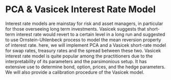# PCA & Vasicek Interest Rate Model

Interest rate models are mainstay for risk and asset managers, in particular for those overseeing long term investments. Vasicek suggests that short-term interest rate would revert to a certain level in a long run and suggested to use Ornstein-Uhlenbeck process to model the mean reversion property of interest rate.
here, we will implement PCA and a Vasicek short-rate model for swap rates, treasury rates and the spread between these two. Vasicek interest rate model is quite popular among the practitioners due to the interpretability of its parameters and the parsimonious setup. It has extensive use to determine bond, option, prices, and the hedge parameters. We will also provide a calibration procedure of the Vasicek model.
